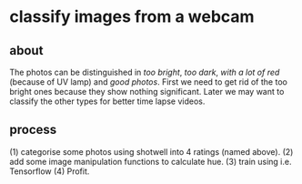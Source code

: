 # classify images from a webcam

## about

The photos can be distinguished in *too bright*, *too dark*, *with a lot of red* (because of UV lamp) and *good photos*.
First we need to get rid of the too bright ones because they show nothing significant.
Later we may want to classify the other types for better time lapse videos.

## process

(1) categorise some photos using shotwell into 4 ratings (named above).
(2) add some image manipulation functions to calculate hue.
(3) train using i.e. Tensorflow
(4) Profit.
